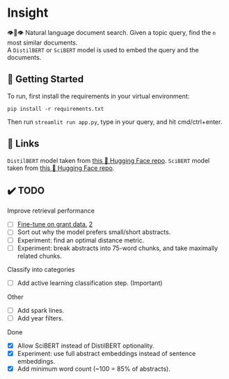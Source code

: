 # Insight
👁️👄👁️ Natural language document search. Given a topic query, find the `n` most similar documents.  
A `DistilBERT` or `SciBERT` model is used to embed the query and the documents.

## 🏡 Getting Started
To run, first install the requirements in your virtual environment:

`pip install -r requirements.txt`

Then run `streamlit run app.py`, type in your query, and hit cmd/ctrl+enter.

## 🔗 Links

`DistilBERT` model taken from [this 🤗 Hugging Face repo](https://huggingface.co/distilbert-base-uncased).
`SciBERT` model taken from [this 🤗 Hugging Face repo](https://huggingface.co/allenai/scibert_scivocab_uncased).
## ✔️ TODO

Improve retrieval performance
- [ ] [Fine-tune on grant data.](https://github.com/huggingface/transformers/blob/master/examples/pytorch/language-modeling/run_mlm.py) [2](https://towardsdatascience.com/hugging-face-transformers-fine-tuning-distilbert-for-binary-classification-tasks-490f1d192379)
- [ ] Sort out why the model prefers small/short abstracts.
- [ ] Experiment: find an optimal distance metric.
- [ ] Experiment: break abstracts into 75-word chunks, and take maximally related chunks.

Classify into categories
- [ ] Add active learning classification step. (Important)

Other
- [ ] Add spark lines.
- [ ] Add year filters.

Done
- [x] Allow SciBERT instead of DistilBERT optionality.
- [x] Experiment: use full abstract embeddings instead of sentence embeddings.
- [x] Add minimum word count (~100 = 85% of abstracts).